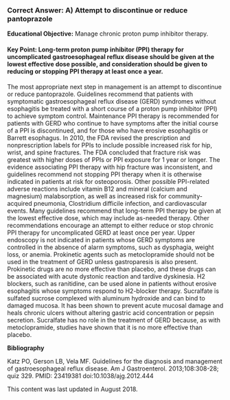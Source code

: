 
### Correct Answer: A) Attempt to discontinue or reduce pantoprazole 

**Educational Objective:** Manage chronic proton pump inhibitor therapy.

#### **Key Point:** Long-term proton pump inhibitor (PPI) therapy for uncomplicated gastroesophageal reflux disease should be given at the lowest effective dose possible, and consideration should be given to reducing or stopping PPI therapy at least once a year.

The most appropriate next step in management is an attempt to discontinue or reduce pantoprazole. Guidelines recommend that patients with symptomatic gastroesophageal reflux disease (GERD) syndromes without esophagitis be treated with a short course of a proton pump inhibitor (PPI) to achieve symptom control. Maintenance PPI therapy is recommended for patients with GERD who continue to have symptoms after the initial course of a PPI is discontinued, and for those who have erosive esophagitis or Barrett esophagus. In 2010, the FDA revised the prescription and nonprescription labels for PPIs to include possible increased risk for hip, wrist, and spine fractures. The FDA concluded that fracture risk was greatest with higher doses of PPIs or PPI exposure for 1 year or longer. The evidence associating PPI therapy with hip fracture was inconsistent, and guidelines recommend not stopping PPI therapy when it is otherwise indicated in patients at risk for osteoporosis. Other possible PPI-related adverse reactions include vitamin B12 and mineral (calcium and magnesium) malabsorption, as well as increased risk for community-acquired pneumonia, Clostridium difficile infection, and cardiovascular events. Many guidelines recommend that long-term PPI therapy be given at the lowest effective dose, which may include as-needed therapy. Other recommendations encourage an attempt to either reduce or stop chronic PPI therapy for uncomplicated GERD at least once per year.
Upper endoscopy is not indicated in patients whose GERD symptoms are controlled in the absence of alarm symptoms, such as dysphagia, weight loss, or anemia.
Prokinetic agents such as metoclopramide should not be used in the treatment of GERD unless gastroparesis is also present. Prokinetic drugs are no more effective than placebo, and these drugs can be associated with acute dystonic reaction and tardive dyskinesia. H2 blockers, such as ranitidine, can be used alone in patients without erosive esophagitis whose symptoms respond to H2-blocker therapy.
Sucralfate is sulfated sucrose complexed with aluminum hydroxide and can bind to damaged mucosa. It has been shown to prevent acute mucosal damage and heals chronic ulcers without altering gastric acid concentration or pepsin secretion. Sucralfate has no role in the treatment of GERD because, as with metoclopramide, studies have shown that it is no more effective than placebo.

**Bibliography**

Katz PO, Gerson LB, Vela MF. Guidelines for the diagnosis and management of gastroesophageal reflux disease. Am J Gastroenterol. 2013;108:308-28; quiz 329. PMID: 23419381 doi:10.1038/ajg.2012.444

This content was last updated in August 2018.